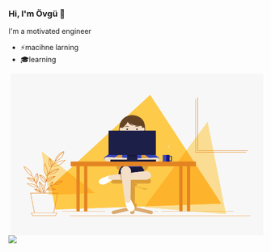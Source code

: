 ### **Hi, I'm Övgü** 👋

I'm a motivated engineer
- ⚡️macihne larning
- 🎓learning

<!-- About section -->


<!-- code gif-->
<img align="right" alt="GIF" src="./code.gif" width="500" height="320" />


<!--
**ovgutunc/ovgutunc** is a ✨ _special_ ✨ repository because its `README.md` (this file) appears on your GitHub profile.

Here are some ideas to get you started:

- 🔭 I’m currently working on ...
- 🌱 I’m currently learning ...
- 👯 I’m looking to collaborate on ...
- 🤔 I’m looking for help with ...
- 💬 Ask me about ...
- 📫 How to reach me: ...
- 😄 Pronouns: ...
- ⚡ Fun fact: ...
-->


<img src="https://img.shields.io/badge/LinkedIn-0077B5?style=for-the-badge&logo=linkedin&logoColor=white" />

